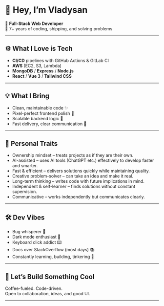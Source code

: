 # 👋 Hey, I’m **Vladysan**

🎯 **Full-Stack Web Developer**  
🧠 7+ years of coding, shipping, and solving problems

---

## ⚙️ What I Love is Tech
- **CI/CD** pipelines with GitHub Actions & GitLab CI
- **AWS** (EC2, S3, Lambda)  
- **MongoDB** / **Express** / **Node.js**
- **React** / **Vue 3** / **Tailwind CSS**

---

## 💡 What I Bring
- Clean, maintainable code ✨  
- Pixel-perfect frontend polish 🎨  
- Scalable backend logic 🔧  
- Fast delivery, clear communication 💬  

---
## 👤 Personal Traits
- Ownership mindset – treats projects as if they are their own.
- AI-assisted – uses AI tools (ChatGPT etc.) effectively to develop faster and smarter.
- Fast & efficient – delivers solutions quickly while maintaining quality.
- Creative problem-solver – can take an idea and make it real.
- Long-term thinking – writes code with future implications in mind.
- Independent & self-learner – finds solutions without constant supervision.
- Communicative – works independently but communicates clearly.

---

## 🛠️ Dev Vibes
- Bug whisperer 🐛  
- Dark mode enthusiast 🌙  
- Keyboard click addict ⌨️  
- Docs over StackOverflow (most days) 📚  
- Constantly learning, building, tinkering 🔄

---

## 🚀 Let’s Build Something Cool
Coffee-fueled. Code-driven.  
Open to collaboration, ideas, and good UI.

---

